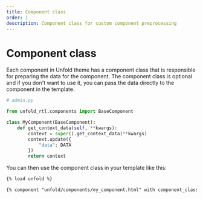 ```yaml
---
title: Component class
order: 1
description: Component class for custom component preprocessing
---
```


# Component class

Each component in Unfold theme has a component class that is responsible for preparing the data for the component. The component class is optional and if you don't want to use it, you can pass the data directly to the component in the template.

```python
# admin.py

from unfold_rtl.components import BaseComponent

class MyComponent(BaseComponent):
    def get_context_data(self, **kwargs):
        context = super().get_context_data(**kwargs)
        context.update({
            "data": DATA
        })
        return context
```

You can then use the component class in your template like this:

```html
{% load unfold %}

{% component "unfold/components/my_component.html" with component_class="MyComponent" %}{% endcomponent %}
```
